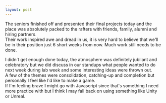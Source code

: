 ```yaml
---
layout: post
---
```

The seniors finished off and presented their final projects today and the place was absolutely packed to the rafters with friends, family, alumni and hiring partners.  
Their work inspired awe and dread in us, it is very hard to believe that we'll be in their position just 6 short weeks from now.  Much work still needs to be done.

<!--more-->

I didn't get enough done today, the atmosphere was definitely jubilant and celebratory but we did discuss in our standups what people wanted to do next week during lab week and some interesting ideas were thrown out.  
A few of the themes were consolidation, catching-up and completion but personally I feel like I'd like to make a game.  
If I'm feeling brave I might go with Javascript since that's something I need more practice with but I think I may fall back on using something like Unity or Unreal.
